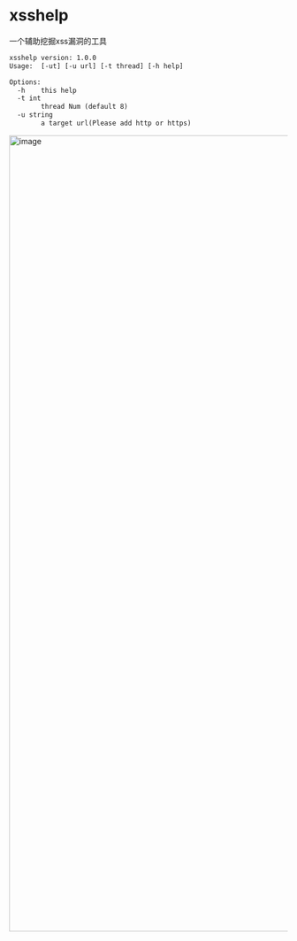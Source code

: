 # xsshelp
一个辅助挖掘xss漏洞的工具


```xml
xsshelp version: 1.0.0
Usage:  [-ut] [-u url] [-t thread] [-h help]

Options:
  -h	this help
  -t int
    	thread Num (default 8)
  -u string
    	a target url(Please add http or https)
```



<img width="1439" alt="image" src="https://user-images.githubusercontent.com/70200814/233848039-fc1a6601-ccc5-4e94-864f-b3306e0e7d9b.png">
